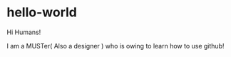 # hello-world

Hi Humans!

I am a MUSTer( Also a designer ) who is owing to learn how to use github!
